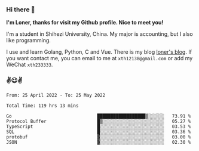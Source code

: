 ### Hi there 👋️

**I'm Loner, thanks for visit my Github profile. Nice to meet you!**

I'm a student in Shihezi University, China. My major is accounting, but I also like programming.

I use and learn Golang, Python, C and Vue. There is my blog [loner's blog](https://www.loner1024.top).  If you want contact me, you can email to me at `xth12138@gmail.com` or add my WeChat `xth233333`.

### ✌️😉✌️

<!--START_SECTION:waka-->

```text
From: 25 April 2022 - To: 25 May 2022

Total Time: 119 hrs 13 mins

Go                                ██████████████████▒░░░░░░   73.91 %
Protocol Buffer                   █▒░░░░░░░░░░░░░░░░░░░░░░░   05.27 %
TypeScript                        █░░░░░░░░░░░░░░░░░░░░░░░░   03.53 %
SQL                               █░░░░░░░░░░░░░░░░░░░░░░░░   03.36 %
protobuf                          ▓░░░░░░░░░░░░░░░░░░░░░░░░   03.00 %
JSON                              ▓░░░░░░░░░░░░░░░░░░░░░░░░   02.30 %
```

<!--END_SECTION:waka-->



